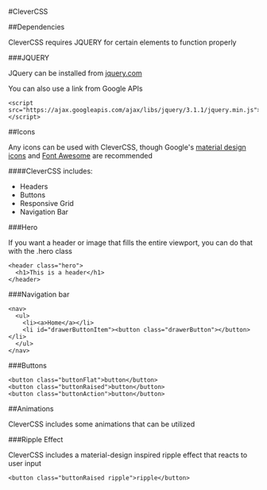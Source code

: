 #CleverCSS

##Dependencies

CleverCSS requires JQUERY for certain elements to function properly

###JQUERY

JQuery can be installed from [jquery.com](jquery.com)

You can also use a link from Google APIs

    <script src="https://ajax.googleapis.com/ajax/libs/jquery/3.1.1/jquery.min.js"></script>

##Icons

Any icons can be used with CleverCSS, though Google's [material design icons](https://github.com/google/material-design-icons) and [Font Awesome](fontawesome.io) are recommended

####CleverCSS includes:
* Headers
* Buttons
* Responsive Grid
* Navigation Bar

###Hero

If you want a header or image that fills the entire viewport, you can do that with the .hero class

    <header class="hero">
      <h1>This is a header</h1>
    </header>

###Navigation bar

    <nav>
      <ul>
        <li><a>Home</a></li>
        <li id="drawerButtonItem"><button class="drawerButton"></button></li>
      </ul>
    </nav>

###Buttons

    <button class="buttonFlat">button</button>
    <button class="buttonRaised">button</button>
    <button class="buttonAction">button</button>

##Animations

CleverCSS includes some animations that can be utilized

###Ripple Effect

CleverCSS includes a material-design inspired ripple effect that reacts to user input

    <button class="buttonRaised ripple">ripple</button>

